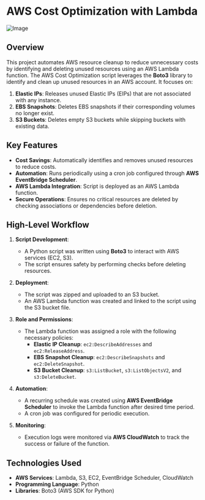 # AWS Cost Optimization with Lambda

![Image](https://github.com/user-attachments/assets/36e536e5-cc18-46a1-b617-0be843024060)

## Overview

This project automates AWS resource cleanup to reduce unnecessary costs by identifying and deleting unused resources using an AWS Lambda function. The AWS Cost Optimization script leverages the **Boto3** library to identify and clean up unused resources in an AWS account. It focuses on:

1. **Elastic IPs**: Releases unused Elastic IPs (EIPs) that are not associated with any instance.
2. **EBS Snapshots**: Deletes EBS snapshots if their corresponding volumes no longer exist.
3. **S3 Buckets**: Deletes empty S3 buckets while skipping buckets with existing data.

## Key Features

- **Cost Savings**: Automatically identifies and removes unused resources to reduce costs.
- **Automation**: Runs periodically using a cron job configured through **AWS EventBridge Scheduler**.
- **AWS Lambda Integration**: Script is deployed as an AWS Lambda function.
- **Secure Operations**: Ensures no critical resources are deleted by checking associations or dependencies before deletion.

## High-Level Workflow

1. **Script Development**:
   - A Python script was written using **Boto3** to interact with AWS services (EC2, S3).
   - The script ensures safety by performing checks before deleting resources.

2. **Deployment**:
   - The script was zipped and uploaded to an S3 bucket.
   - An AWS Lambda function was created and linked to the script using the S3 bucket file.

3. **Role and Permissions**:
   - The Lambda function was assigned a role with the following necessary policies:
     - **Elastic IP Cleanup**: `ec2:DescribeAddresses` and `ec2:ReleaseAddress`.
     - **EBS Snapshot Cleanup**: `ec2:DescribeSnapshots` and `ec2:DeleteSnapshot`.
     - **S3 Bucket Cleanup**: `s3:ListBucket`, `s3:ListObjectsV2`, and `s3:DeleteBucket`.

4. **Automation**:
   - A recurring schedule was created using **AWS EventBridge Scheduler** to invoke the Lambda function after desired time period.
   - A cron job was configured for periodic execution.

5. **Monitoring**:
   - Execution logs were monitored via **AWS CloudWatch** to track the success or failure of the function.

## Technologies Used

- **AWS Services**: Lambda, S3, EC2, EventBridge Scheduler, CloudWatch
- **Programming Language**: Python
- **Libraries**: Boto3 (AWS SDK for Python)

